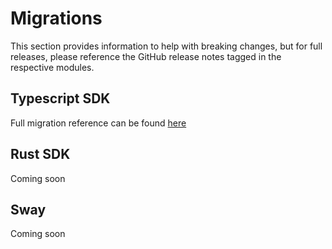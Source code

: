 # Migrations

This section provides information to help with breaking changes, but for full releases, please reference the GitHub release notes tagged in the respective modules.

## Typescript SDK

Full migration reference can be found [here](./typescript-sdk.md)

## Rust SDK

Coming soon

## Sway

Coming soon